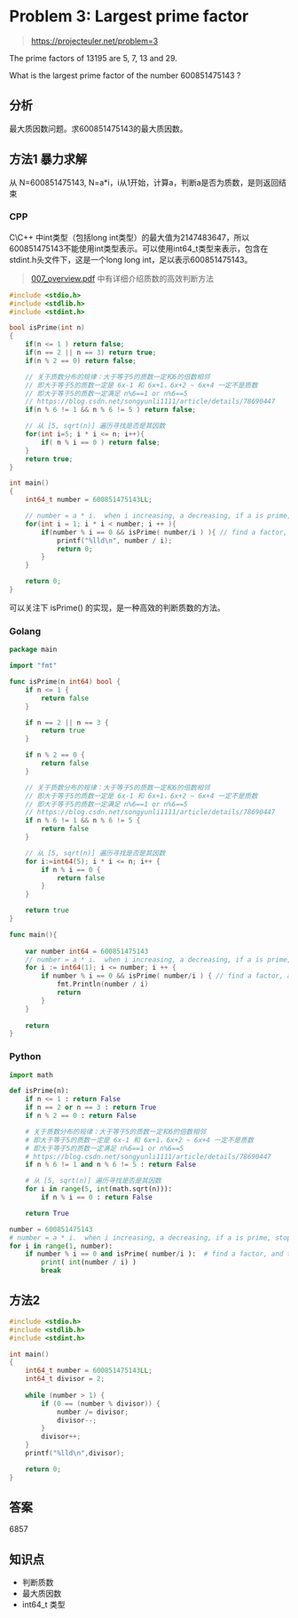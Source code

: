 # Problem 3: Largest prime factor

> https://projecteuler.net/problem=3

The prime factors of 13195 are 5, 7, 13 and 29.

What is the largest prime factor of the number 600851475143 ?

## 分析
最大质因数问题。求600851475143的最大质因数。

## 方法1 暴力求解

从 N=600851475143, N=a*i，i从1开始，计算a，判断a是否为质数，是则返回结束

### CPP

C\C++ 中int类型（包括long int类型）的最大值为2147483647，所以600851475143不能使用int类型表示。可以使用int64_t类型来表示，包含在stdint.h头文件下，这是一个long long int，足以表示600851475143。

> [007_overview.pdf](https://blog-1252824460.cos.ap-nanjing.myqcloud.com/007_overview.pdf) 中有详细介绍质数的高效判断方法

```cpp
#include <stdio.h>
#include <stdlib.h>
#include <stdint.h>

bool isPrime(int n)
{
    if(n <= 1 ) return false;
    if(n == 2 || n == 3) return true;
    if(n % 2 == 0) return false;

    // 关于质数分布的规律：大于等于5的质数一定和6的倍数相邻
    // 即大于等于5的质数一定是 6x-1 和 6x+1，6x+2 ~ 6x+4 一定不是质数
    // 即大于等于5的质数一定满足 n%6==1 or n%6==5
    // https://blog.csdn.net/songyunli1111/article/details/78690447
    if(n % 6 != 1 && n % 6 != 5 ) return false;

    // 从 [5, sqrt(n)] 遍历寻找是否是其因数
    for(int i=5; i * i <= n; i++){
        if( n % i == 0 ) return false;
    }
    return true;
}

int main()
{
    int64_t number = 600851475143LL;

    // number = a * i.  when i increasing, a decreasing, if a is prime, stop
    for(int i = 1; i * i < number; i ++ ){
        if(number % i == 0 && isPrime( number/i ) ){ // find a factor, and the factor is prime
            printf("%lld\n", number / i);
            return 0;
        }
    }

    return 0;
}
```

可以关注下 isPrime() 的实现，是一种高效的判断质数的方法。

### Golang

```go
package main

import "fmt"

func isPrime(n int64) bool {
	if n <= 1 {
		return false
	}

	if n == 2 || n == 3 {
		return true
	}

	if n % 2 == 0 {
		return false
	}

	// 关于质数分布的规律：大于等于5的质数一定和6的倍数相邻
	// 即大于等于5的质数一定是 6x-1 和 6x+1，6x+2 ~ 6x+4 一定不是质数
	// 即大于等于5的质数一定满足 n%6==1 or n%6==5
	// https://blog.csdn.net/songyunli1111/article/details/78690447
	if n % 6 != 1 && n % 6 != 5 {
		return false
	}

	// 从 [5, sqrt(n)] 遍历寻找是否是其因数
	for i:=int64(5); i * i <= n; i++ {
		if n % i == 0 {
			return false
		}
	}

	return true
}

func main(){
    
	var number int64 = 600851475143
	// number = a * i.  when i increasing, a decreasing, if a is prime, stop
    for i := int64(1); i <= number; i ++ {
        if number % i == 0 && isPrime( number/i ) { // find a factor, and the factor is prime
			fmt.Println(number / i)
            return
        }
    }
	
	return
}
```

### Python

```python
import math

def isPrime(n): 
    if n <= 1 : return False
    if n == 2 or n == 3 : return True
    if n % 2 == 0 : return False

    # 关于质数分布的规律：大于等于5的质数一定和6的倍数相邻
    # 即大于等于5的质数一定是 6x-1 和 6x+1，6x+2 ~ 6x+4 一定不是质数
    # 即大于等于5的质数一定满足 n%6==1 or n%6==5
    # https://blog.csdn.net/songyunli1111/article/details/78690447
    if n % 6 != 1 and n % 6 != 5 : return False

    # 从 [5, sqrt(n)] 遍历寻找是否是其因数
    for i in range(5, int(math.sqrt(n))):
        if n % i == 0 : return False

    return True

number = 600851475143
# number = a * i.  when i increasing, a decreasing, if a is prime, stop
for i in range(1, number):
    if number % i == 0 and isPrime( number/i ):  # find a factor, and the factor is prime
        print( int(number / i) )
        break

```


## 方法2

```cpp
#include <stdio.h>
#include <stdlib.h>
#include <stdint.h>

int main()
{
    int64_t number = 600851475143LL;
    int64_t divisor = 2;
    
    while (number > 1) {
        if (0 == (number % divisor)) {
            number /= divisor;
            divisor--;
        }
        divisor++;
    }
    printf("%lld\n",divisor);

    return 0;
}
```

## 答案
6857

## 知识点
- 判断质数
- 最大质因数
- int64_t 类型